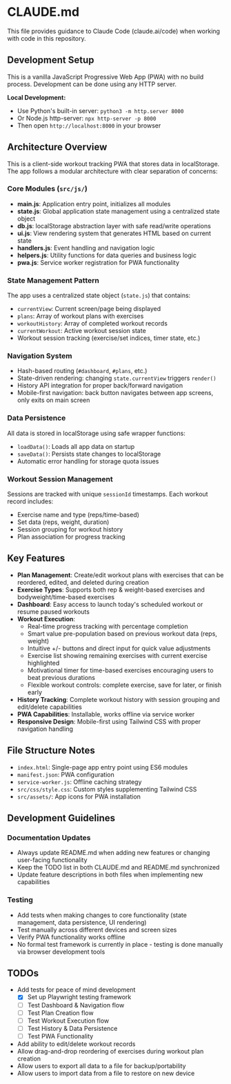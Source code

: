 # CLAUDE.md

This file provides guidance to Claude Code (claude.ai/code) when working with code in this repository.

## Development Setup

This is a vanilla JavaScript Progressive Web App (PWA) with no build process. Development can be done using any HTTP server.

**Local Development:**
- Use Python's built-in server: `python3 -m http.server 8000`
- Or Node.js http-server: `npx http-server -p 8000`
- Then open `http://localhost:8000` in your browser

## Architecture Overview

This is a client-side workout tracking PWA that stores data in localStorage. The app follows a modular architecture with clear separation of concerns:

### Core Modules (`src/js/`)

- **main.js**: Application entry point, initializes all modules
- **state.js**: Global application state management using a centralized state object
- **db.js**: localStorage abstraction layer with safe read/write operations
- **ui.js**: View rendering system that generates HTML based on current state
- **handlers.js**: Event handling and navigation logic
- **helpers.js**: Utility functions for data queries and business logic
- **pwa.js**: Service worker registration for PWA functionality

### State Management Pattern

The app uses a centralized state object (`state.js`) that contains:
- `currentView`: Current screen/page being displayed
- `plans`: Array of workout plans with exercises
- `workoutHistory`: Array of completed workout records
- `currentWorkout`: Active workout session state
- Workout session tracking (exercise/set indices, timer state, etc.)

### Navigation System

- Hash-based routing (`#dashboard`, `#plans`, etc.)
- State-driven rendering: changing `state.currentView` triggers `render()`
- History API integration for proper back/forward navigation
- Mobile-first navigation: back button navigates between app screens, only exits on main screen

### Data Persistence

All data is stored in localStorage using safe wrapper functions:
- `loadData()`: Loads all app data on startup
- `saveData()`: Persists state changes to localStorage
- Automatic error handling for storage quota issues

### Workout Session Management

Sessions are tracked with unique `sessionId` timestamps. Each workout record includes:
- Exercise name and type (reps/time-based)
- Set data (reps, weight, duration)
- Session grouping for workout history
- Plan association for progress tracking

## Key Features

- **Plan Management**: Create/edit workout plans with exercises that can be reordered, edited, and deleted during creation
- **Exercise Types**: Supports both rep & weight-based exercises and bodyweight/time-based exercises
- **Dashboard**: Easy access to launch today's scheduled workout or resume paused workouts
- **Workout Execution**: 
  - Real-time progress tracking with percentage completion
  - Smart value pre-population based on previous workout data (reps, weight)
  - Intuitive +/- buttons and direct input for quick value adjustments
  - Exercise list showing remaining exercises with current exercise highlighted
  - Motivational timer for time-based exercises encouraging users to beat previous durations
  - Flexible workout controls: complete exercise, save for later, or finish early
- **History Tracking**: Complete workout history with session grouping and edit/delete capabilities
- **PWA Capabilities**: Installable, works offline via service worker
- **Responsive Design**: Mobile-first using Tailwind CSS with proper navigation handling

## File Structure Notes

- `index.html`: Single-page app entry point using ES6 modules
- `manifest.json`: PWA configuration
- `service-worker.js`: Offline caching strategy
- `src/css/style.css`: Custom styles supplementing Tailwind CSS
- `src/assets/`: App icons for PWA installation

## Development Guidelines

### Documentation Updates
- Always update README.md when adding new features or changing user-facing functionality
- Keep the TODO list in both CLAUDE.md and README.md synchronized
- Update feature descriptions in both files when implementing new capabilities

### Testing
- Add tests when making changes to core functionality (state management, data persistence, UI rendering)
- Test manually across different devices and screen sizes
- Verify PWA functionality works offline
- No formal test framework is currently in place - testing is done manually via browser development tools

## TODOs

- Add tests for peace of mind development
  - [x] Set up Playwright testing framework
  - [ ] Test Dashboard & Navigation flow
  - [ ] Test Plan Creation flow  
  - [ ] Test Workout Execution flow
  - [ ] Test History & Data Persistence
  - [ ] Test PWA Functionality
- Add ability to edit/delete workout records
- Allow drag-and-drop reordering of exercises during workout plan creation
- Allow users to export all data to a file for backup/portability
- Allow users to import data from a file to restore on new device